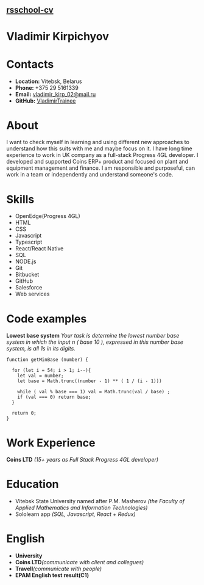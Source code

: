 ## [rsschool-cv](https://vladimirtrainee.github.io/rsschool-cv/cv)

# Vladimir Kirpichyov

# Contacts

* **Location:** Vitebsk, Belarus
* **Phone:** +375 29 5161339
* **Email:** vladimir_kirp_02@mail.ru
* **GitHub:** [VladimirTrainee](https://github.com/VladimirTrainee)

# About
I want to check myself in learning and using different new approaches to understand how this suits with me and maybe focus on it. I have long time experience to work in UK company as a full-stack Progress 4GL developer. I developed and supported Coins ERP+ product and focused on plant and equipment management and finance. I am responsible and purposeful, can work in a team or independently and understand someone's code.

# Skills
- OpenEdge(Progress 4GL)
- HTML
- CSS
- Javascript
- Typescript
- React/React Native
- SQL
- NODE.js
- Git
- Bitbucket
- GitHub
- Salesforce
- Web services

# Code examples
**Lowest base system** _Your task is determine the lowest number base system in which the input n ( base 10 ), expressed in this number base system, is all 1s in its digits._
```
function getMinBase (number) {

  for (let i = 54; i > 1; i--){
    let val = number;
    let base = Math.trunc((number - 1) ** ( 1 / (i - 1)))  

    while ( val % base === 1) val = Math.trunc(val / base) ; 
    if (val === 0) return base;
  }
    
  return 0;
}
```
# Work Experience
  **Coins LTD** _(15+ years as Full Stack Progress 4GL developer)_
# Education
- Vitebsk State University named after P.M. Masherov _(the Faculty of Applied Mathematics and Information Technologies)_
- Sololearn app _(SQL, Javascript, React + Redux)_
# English
- **University** 
- **Coins LTD**_(communicate with client and collegues)_
- **Travell**_(communicate with people)_
- **EPAM English test result(C1)**

